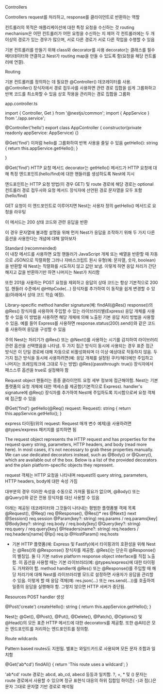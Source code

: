 Controllers

Controllers request를 처리하고, response를 클라이언트로 반환하는 역할

컨트롤러의 목적은 애플리케이션에 대한 특정 요청을 수신하는 것
routing mechanism은 어떤 컨트롤러가 어떤 요청을 수신하는 지 제어
각 컨트롤러에는 두 개 이상의 경로가 있는 경우가 많으며, 서로 다른 경로가 서로 다른 작업을 수행할 수 있음

기본 컨트롤러를 만들기 위해 class와 decorator를 사용
decorator는 클래스를 필수 메타데이터와 연결하고 Nest가 routing map을 만들 수 있도록 함(요청을 해당 컨트롤러에 연결).

Routing

기본 컨트롤러를 정의하는 데 필요한 @Controller() 데코레이터를 사용. 
@Controller() 장식자에서 경로 접두사를 사용하면 관련 경로 집합을 쉽게 그룹화하고 반복 코드를 최소화할 수 있음
상호 작용을 관리하는 경로 집합을 그룹화

app.controller.ts

import { Controller, Get } from '@nestjs/common';
import { AppService } from './app.service';

@Controller('hello')
export class AppController {
  constructor(private readonly appService: AppService) {}

  @Get('find') 이처럼 hello를 그룹화하여 반복 사용을 줄일 수 있음
  getHello(): string {
    return this.appService.getHello();
  }

}

@Get('find') HTTP 요청 메서드 decorator는 getHello() 메서드가 HTTP 요청에 대해 특정 엔드포인트(hello/find)에 대한 핸들러를 생성하도록 Nest에 지시

 엔드포인트는 HTTP 요청 방법(이 경우 GET) 및 route 경로에 해당
 경로는 optional 컨트롤러 경로 접두사와 요청 메서드 장식자에 선언된 경로 문자열을 모두 포함(hello/find)
 
 GET 요청이 이 엔드포인트로 이루어지면 Nest는 사용자 정의 getHello() 메서드로 요청을 라우팅
 
이 메서드는 200 상태 코드와 관련 응답을 반환 

이 경우 문자열에 불과함
설명을 위해 먼저 Nest가 응답을 조작하기 위해 두 가지 다른 옵션을 사용한다는 개념에 대해 알아보자

Standard (recommended)	
이 내장 메서드를 사용하면 요청 핸들러가 JavaScript 개체 또는 배열을 반환할 때 자동으로 JSON으로 직렬화함
그러나 자바스크립트 원시 유형(예: 문자열, 숫자, boolean)을 반환할 때 Nest는 직렬화를 시도하지 않고 값만 보냄. 
이렇게 하면 응답 처리가 간단해지고 값을 반환하기만 하면 나머지는 Nest가 처리함

또한 201을 사용하는 POST 요청을 제외하고 응답의 상태 코드는 항상 기본적으로 200임. 
핸들러 수준에서 @HttpCode(...) 장식자를 추가하여 이 동작을 쉽게 변경할 수 있음(아래에서 상태 코드 학습 예정).

Library-specific
method handler signature(예: findAll(@Res() response))의 @Res() 장식자를 사용하여 주입할 수 있는 라이브러리별(Express) 응답 개체를 사용할 수 있음
이 방법을 사용하면 해당 개체에 의해 노출된 기본 응답 처리 방법을 사용할 수 있음.
예를 들어 Express를 사용하면 response.status(200).send()와 같은 코드를 사용하여 응답을 구성할 수 있음

주의
Nest는 처리기가 @Res() 또는 @Next()를 사용하는 시기를 감지하여 라이브러리 관련 옵션을 선택했음을 나타냄. 
두 가지 접근 방식이 동시에 사용되는 경우 표준 접근 방식은 이 단일 경로에 대해 자동으로 비활성화되며 더 이상 예상대로 작동하지 않음. 
두 가지 접근 방식을 동시에 사용하려면(예: 응답 개체를 설정된 쿠키/헤더에만 주입하고 나머지는 프레임워크에 그대로 두는 방법) @Res({passthrough: true}) 장식자에서 패스스루 옵션을 true로 설정해야 함



Request object
핸들러는 종종 클라이언트 요청 세부 정보에 접근해야함. 
Nest는 기본 플랫폼의 요청 개체에 대한 액세스를 제공함(기본적으로 Express). handler's signature에 @Req() 장식자를 추가하여 Nest에 주입하도록 지시함으로써 요청 객체에 접근할 수 있음

 @Get('find')
  getHello(@Req() request: Request): string {
    return this.appService.getHello();
  }

express 타이핑(위의 request: Request 매개 변수 예제)을 사용하려면 @types/express 패키지를 설치하면 됨

The request object represents the HTTP request and has properties for the request query string, parameters, HTTP headers, and body (read more here). In most cases, it's not necessary to grab these properties manually. We can use dedicated decorators instead, such as @Body() or @Query(), which are available out of the box. Below is a list of the provided decorators and the plain platform-specific objects they represent.

request 객체는 HTTP 요청을 나타내며 request의 query string, parameters, HTTP headers, body에 대한 속성 가짐

대부분의 경우 이러한 속성을 수동으로 가져올 필요가 없으며, @Body() 또는 @Query()와 같은 전용 장식자를 대신 사용할 수 있음 

아래는 제공된 데코레이터와 그것들이 나타내는 평범한 플랫폼별 객체 목록
@Request(), @Req()	      req
@Response(), @Res()* 	    res
@Next()	                  next
@Session()	              req.session
@Param(key?: string)	    req.params / req.params[key]
@Body(key?: string)	      req.body / req.body[key]
@Query(key?: string)	    req.query / req.query[key]
@Headers(name?: string)	  req.headers / req.headers[name]
@Ip()	                    req.ip
@HostParam()	            req.hosts

* 기본 HTTP 플랫폼(예: Express 및 Fastify)에서 타이핑과의 호환성을 위해 Nest는 @Res()와 @Response() 장식자를 제공함. 
@Res()는 단순히 @Response()의 별칭임. 둘 다 기본 native platform response object interface를 직접 노출함.
이 옵션을 사용할 때는 기본 라이브러리(예: @types/express)에 대한 타이핑도 가져와야 함. 
method handler에 @Res() 또는 @Response()를 주입할 때 해당 처리기에 대해 Nest를 라이브러리별 모드로 설정하면 사용자가 응답을 관리할 수 있음. 이렇게 할 때 응답 객체(예: res.json(...) 또는 res.send(...))를 호출하여 일종의 응답을 실행해야 함. 그렇지 않으면 HTTP 서버가 중단됨.


Resources
POST handler 생성

@Post('create')
createHello(): string {
  return this.appService.getHello();
}

Nest는 @Get(), @Post(), @Put(), @Delete(), @Patch(), @Options() 및 @Head()의 모든 표준 HTTP 메서드에 대한 decorators를 제공함. 또한 @All()은 모든 엔드포인트를 처리하는 엔드포인트를 정의함.


Route wildcards

Pattern based routes도 지원됨.
별표는 와일드카드로 사용되며 모든 문자 조합과 일치함

@Get('ab*cd')
findAll() {
  return 'This route uses a wildcard';
}

'ab*cd' route 경로는 abcd, ab_cd, abecd 등등과 일치함. 
?, +, * 및 () 문자는 route 경로에서 사용할 수 있으며 정규 표현식 대응의 하위 집합임 
하이픈( -)과 점(.)은 문자 그대로 문자열 기반 경로로 해석됨

